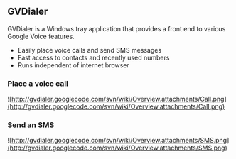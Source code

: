 ## GVDialer ##
GVDialer is a Windows tray application that provides a front end to various Google Voice features.

  * Easily place voice calls and send SMS messages
  * Fast access to contacts and recently used numbers
  * Runs independent of internet browser

### Place a voice call ###
![http://gvdialer.googlecode.com/svn/wiki/Overview.attachments/Call.png](http://gvdialer.googlecode.com/svn/wiki/Overview.attachments/Call.png)

### Send an SMS ###
![http://gvdialer.googlecode.com/svn/wiki/Overview.attachments/SMS.png](http://gvdialer.googlecode.com/svn/wiki/Overview.attachments/SMS.png)